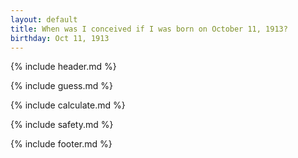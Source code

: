 ```yaml
---
layout: default
title: When was I conceived if I was born on October 11, 1913?
birthday: Oct 11, 1913
---
```


{% include header.md %}

{% include guess.md %}

{% include calculate.md %}

{% include safety.md %}

{% include footer.md %}



